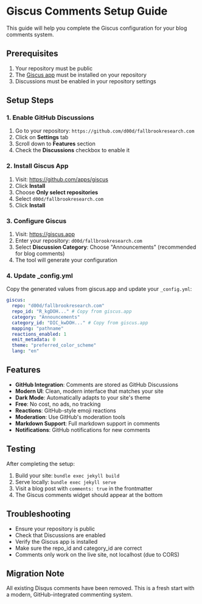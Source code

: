 # Giscus Comments Setup Guide

This guide will help you complete the Giscus configuration for your blog comments system.

## Prerequisites

1. Your repository must be public
2. The [Giscus app](https://github.com/apps/giscus) must be installed on your repository
3. Discussions must be enabled in your repository settings

## Setup Steps

### 1. Enable GitHub Discussions

1. Go to your repository: `https://github.com/d00d/fallbrookresearch.com`
2. Click on **Settings** tab
3. Scroll down to **Features** section
4. Check the **Discussions** checkbox to enable it

### 2. Install Giscus App

1. Visit: https://github.com/apps/giscus
2. Click **Install**
3. Choose **Only select repositories**
4. Select `d00d/fallbrookresearch.com`
5. Click **Install**

### 3. Configure Giscus

1. Visit: https://giscus.app
2. Enter your repository: `d00d/fallbrookresearch.com`
3. Select **Discussion Category**: Choose "Announcements" (recommended for blog comments)
4. The tool will generate your configuration

### 4. Update _config.yml

Copy the generated values from giscus.app and update your `_config.yml`:

```yaml
giscus:
  repo: "d00d/fallbrookresearch.com"
  repo_id: "R_kgDOH..." # Copy from giscus.app
  category: "Announcements"
  category_id: "DIC_kwDOH..." # Copy from giscus.app
  mapping: "pathname"
  reactions_enabled: 1
  emit_metadata: 0
  theme: "preferred_color_scheme"
  lang: "en"
```

## Features

- **GitHub Integration**: Comments are stored as GitHub Discussions
- **Modern UI**: Clean, modern interface that matches your site
- **Dark Mode**: Automatically adapts to your site's theme
- **Free**: No cost, no ads, no tracking
- **Reactions**: GitHub-style emoji reactions
- **Moderation**: Use GitHub's moderation tools
- **Markdown Support**: Full markdown support in comments
- **Notifications**: GitHub notifications for new comments

## Testing

After completing the setup:

1. Build your site: `bundle exec jekyll build`
2. Serve locally: `bundle exec jekyll serve`
3. Visit a blog post with `comments: true` in the frontmatter
4. The Giscus comments widget should appear at the bottom

## Troubleshooting

- Ensure your repository is public
- Check that Discussions are enabled
- Verify the Giscus app is installed
- Make sure the repo_id and category_id are correct
- Comments only work on the live site, not localhost (due to CORS)

## Migration Note

All existing Disqus comments have been removed. This is a fresh start with a modern, GitHub-integrated commenting system.